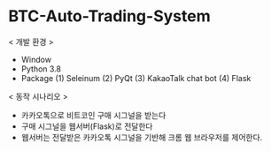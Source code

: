 # BTC-Auto-Trading-System

< 개발 환경 >
- Window
- Python 3.8
- Package
  (1) Seleinum
  (2) PyQt
  (3) KakaoTalk chat bot
  (4) Flask

< 동작 시나리오 >
- 카카오톡으로 비트코인 구매 시그널을 받는다
- 구매 시그널을 웹서버(Flask)로 전달한다
- 웹서버는 전달받은 카카오톡 시그널을 기반해 크롬 웹 브라우저를 제어한다.
